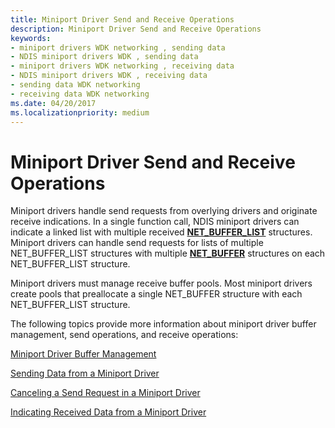 ```yaml
---
title: Miniport Driver Send and Receive Operations
description: Miniport Driver Send and Receive Operations
keywords:
- miniport drivers WDK networking , sending data
- NDIS miniport drivers WDK , sending data
- miniport drivers WDK networking , receiving data
- NDIS miniport drivers WDK , receiving data
- sending data WDK networking
- receiving data WDK networking
ms.date: 04/20/2017
ms.localizationpriority: medium
---
```


# Miniport Driver Send and Receive Operations





Miniport drivers handle send requests from overlying drivers and originate receive indications. In a single function call, NDIS miniport drivers can indicate a linked list with multiple received [**NET\_BUFFER\_LIST**](/windows-hardware/drivers/ddi/ndis/ns-ndis-_net_buffer_list) structures. Miniport drivers can handle send requests for lists of multiple NET\_BUFFER\_LIST structures with multiple [**NET\_BUFFER**](/windows-hardware/drivers/ddi/ndis/ns-ndis-_net_buffer) structures on each NET\_BUFFER\_LIST structure.

Miniport drivers must manage receive buffer pools. Most miniport drivers create pools that preallocate a single NET\_BUFFER structure with each NET\_BUFFER\_LIST structure.

The following topics provide more information about miniport driver buffer management, send operations, and receive operations:

[Miniport Driver Buffer Management](miniport-driver-buffer-management.md)

[Sending Data from a Miniport Driver](sending-data-from-a-miniport-driver.md)

[Canceling a Send Request in a Miniport Driver](canceling-a-send-request-in-a-miniport-driver.md)

[Indicating Received Data from a Miniport Driver](indicating-received-data-from-a-miniport-driver.md)

 

